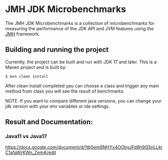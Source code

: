 # JMH JDK Microbenchmarks

The JMH JDK Microbenchmarks is a collection of microbenchmarks for measuring
the performance of the JDK API and JVM features using
the [JMH](http://openjdk.java.net/projects/code-tools/jmh/) framework. 

## Building and running the project

Currently, the project can be built and run with JDK 17 and later. This is
a Maven project and is built by:

    $ mvn clean install

After clean install completed ypu can choose a class and trigger any main method from class you will see the result of benchmarks.

NOTE: If you want to compare different java versions, you can change your jdk version with your env variables or ide settings. 

## Result and Documentation:

### Java11 vs Java17
https://docs.google.com/document/d/1tb5em6NHYx4OObyJFd8h9Q5nLLkrC1a1aWrKWn_ZemA/edit